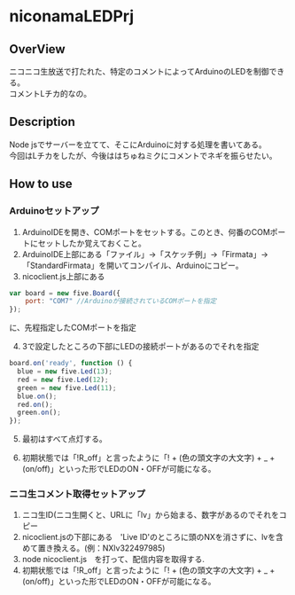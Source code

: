 # niconamaLEDPrj

## OverView
ニコニコ生放送で打たれた、特定のコメントによってArduinoのLEDを制御できる。  
コメントLチカ的なの。

## Description
Node jsでサーバーを立てて、そこにArduinoに対する処理を書いてある。  
今回はLチカをしたが、今後ははちゅねミクにコメントでネギを振らせたい。

## How to use
### Arduinoセットアップ
1. ArduinoIDEを開き、COMポートをセットする。このとき、何番のCOMポートにセットしたか覚えておくこと。
2. ArduinoIDE上部にある「ファイル」→「スケッチ例」→「Firmata」→「StandardFirmata」を開いてコンパイル、Arduinoにコピー。
3. nicoclient.js上部にある
``` js
var board = new five.Board({
    port: "COM7" //Arduinoが接続されているCOMポートを指定
});
```
に、先程指定したCOMポートを指定

4. 3で設定したところの下部にLEDの接続ポートがあるのでそれを指定
```js
board.on('ready', function () {
  blue = new five.Led(13);
  red = new five.Led(12);
  green = new five.Led(11);
  blue.on();
  red.on();
  green.on();
});
```
5. 最初はすべて点灯する。

6. 初期状態では「!R_off」と言ったように「! + (色の頭文字の大文字) + _ + (on/off)」といった形でLEDのON・OFFが可能になる。

### ニコ生コメント取得セットアップ
1. ニコ生ID(ニコ生開くと、URLに「lv」から始まる、数字があるのでそれをコピー
2. nicoclient.jsの下部にある　'Live ID'のところに頭のNXを消さずに、lvを含めて置き換える。(例：NXlv322497985)
3. node nicoclient.js　を打って、配信内容を取得する.
4. 初期状態では「!R_off」と言ったように「! + (色の頭文字の大文字) + _ + (on/off)」といった形でLEDのON・OFFが可能になる。
